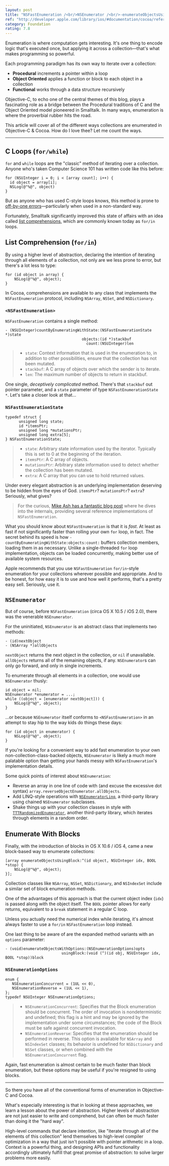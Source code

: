 ```yaml
---
layout: post
title: "NSFastEnumeration /<br/>NSEnumerator /<br/>-enumerateObjectsUsingBlock:"
ref: "http://developer.apple.com/library/ios/#documentation/cocoa/reference/NSFastEnumeration_protocol/Reference/NSFastEnumeration.html"
category: Foundation
rating: 7.8
---
```


Enumeration is where computation gets interesting. It's one thing to encode logic that's executed once, but applying it across a collection—that's what makes programming so powerful.

Each programming paradigm has its own way to iterate over a collection:

- **Procedural** increments a pointer within a loop
- **Object Oriented** applies a function or block to each object in a collection
- **Functional** works through a data structure recursively

Objective-C, to echo one of the central themes of this blog, plays a fascinating role as a bridge between the Procedural traditions of C and the Object Oriented model pioneered in Smalltalk. In many ways, enumeration is where the proverbial rubber hits the road.

This article will cover all of the different ways collections are enumerated in Objective-C & Cocoa. How do I love thee? Let me count the ways.

---

## C Loops (`for/while`)

`for` and `while` loops are the "classic" method of iterating over a collection. Anyone who's taken Computer Science 101 has written code like this before:

~~~{objective-c}
for (NSUInteger i = 0; i < [array count]; i++) {
  id object = array[i];
  NSLog(@"%@", object)
}
~~~

But as anyone who has used C-style loops knows, this method is prone to [off-by-one errors](http://en.wikipedia.org/wiki/Off-by-one_error)—particularly when used in a non-standard way.

Fortunately, Smalltalk significantly improved this state of affairs with an idea called [list comprehensions](http://en.wikipedia.org/wiki/List_comprehension), which are commonly known today as `for/in` loops.

## List Comprehension (`for/in`)

By using a higher level of abstraction, declaring the intention of iterating through all elements of a collection, not only are we less prone to error, but there's a lot less to type:

~~~{objective-c}
for (id object in array) {
    NSLog(@"%@", object);
}
~~~

In Cocoa, comprehensions are available to any class that implements the `NSFastEnumeration` protocol, including `NSArray`, `NSSet`, and `NSDictionary`.

### `<NSFastEnumeration>`

`NSFastEnumeration` contains a single method:

~~~{objective-c}
- (NSUInteger)countByEnumeratingWithState:(NSFastEnumerationState *)state
                                  objects:(id *)stackbuf
                                    count:(NSUInteger)len
~~~

> - `state`: Context information that is used in the enumeration to, in addition to other possibilities, ensure that the collection has not been mutated.
> - `stackbuf`: A C array of objects over which the sender is to iterate.
> - `len`: The maximum number of objects to return in stackbuf.

One single, _deceptively complicated_ method. There's that `stackbuf` out pointer parameter, and a `state` parameter of type `NSFastEnumerationState *`. Let's take a closer look at that...

### `NSFastEnumerationState`

~~~{objective-c}
typedef struct {
      unsigned long state;
      id *itemsPtr;
      unsigned long *mutationsPtr;
      unsigned long extra[5];
} NSFastEnumerationState;
~~~

> - `state`: Arbitrary state information used by the iterator. Typically this is set to 0 at the beginning of the iteration.
> - `itemsPtr`: A C array of objects.
> - `mutationsPtr`: Arbitrary state information used to detect whether the collection has been mutated.
> - `extra`: A C array that you can use to hold returned values.

Under every elegant abstraction is an underlying implementation deserving to be hidden from the eyes of God. `itemsPtr`? `mutationsPtr`? `extra`‽ Seriously, what gives?

> For the curious, [Mike Ash has a fantastic blog post](http://www.mikeash.com/pyblog/friday-qa-2010-04-16-implementing-fast-enumeration.html) where he dives into the internals, providing several reference implementations of `NSFastEnumeration`.

What you should know about `NSFastEnumeration` is that it is _fast_. At least as fast if not significantly faster than rolling your own `for` loop, in fact. The secret behind its speed is how `-countByEnumeratingWithState:objects:count:` buffers collection members, loading them in as necessary. Unlike a single-threaded `for` loop implementation, objects can be loaded concurrently, making better use of available system resources.

Apple recommends that you use `NSFastEnumeration` `for/in`-style enumeration for your collections wherever possible and appropriate. And to be honest, for how easy it is to use and how well it performs, that's a pretty easy sell. Seriously, use it.

## `NSEnumerator`

But of course, before `NSFastEnumeration` (circa OS X 10.5 / iOS 2.0), there was the venerable `NSEnumerator`.

For the uninitiated, `NSEnumerator` is an abstract class that implements two methods:

~~~{objective-c}
- (id)nextObject
- (NSArray *)allObjects
~~~

`nextObject` returns the next object in the collection, or `nil` if unavailable. `allObjects` returns all of the remaining objects, if any. `NSEnumerator`s can only go forward, and only in single increments.

To enumerate through all elements in a collection, one would use `NSEnumerator` thusly:

~~~{objective-c}
id object = nil;
NSEnumerator *enumerator = ...;
while ((object = [enumerator nextObject])) {
    NSLog(@"%@", object);
}
~~~

...or because `NSEnumerator` itself conforms to `<NSFastEnumeration>` in an attempt to stay hip to the way kids do things these days:

~~~{objective-c}
for (id object in enumerator) {
    NSLog(@"%@", object);
}
~~~

If you're looking for a convenient way to add fast enumeration to your own non-collection-class-backed objects, `NSEnumerator` is likely a much more palatable option than getting your hands messy with `NSFastEnumeration`'s implementation details.

Some quick points of interest about `NSEnumeration`:

- Reverse an array in one line of code with (and excuse the excessive dot syntax) `array.reverseObjectEnumerator.allObjects`.
- Add LINQ-style operations with [`NSEnumeratorLinq`](https://github.com/k06a/NSEnumeratorLinq), a third-party library using chained `NSEnumerator` subclasses.
- Shake things up with your collection classes in style with [`TTTRandomizedEnumerator`](https://github.com/mattt/TTTRandomizedEnumerator), another third-party library, which iterates through elements in a random order.

## Enumerate With Blocks

Finally, with the introduction of blocks in OS X 10.6 / iOS 4, came a new block-based way to enumerate collections:

~~~{objective-c}
[array enumerateObjectsUsingBlock:^(id object, NSUInteger idx, BOOL *stop) {
    NSLog(@"%@", object);
}];
~~~

Collection classes like `NSArray`, `NSSet`, `NSDictionary`, and `NSIndexSet` include a similar set of block enumeration methods.

One of the advantages of this approach is that the current object index (`idx`) is passed along with the object itself. The `BOOL` pointer allows for early returns, equivalent to a `break` statement in a regular C loop.

Unless you actually need the numerical index while iterating, it's almost always faster to use a `for/in` `NSFastEnumeration` loop instead.

One last thing to be aware of are the expanded method variants with an `options` parameter:

~~~{objective-c}
- (void)enumerateObjectsWithOptions:(NSEnumerationOptions)opts
                         usingBlock:(void (^)(id obj, NSUInteger idx, BOOL *stop))block
~~~

### `NSEnumerationOptions`

~~~{objective-c}
enum {
   NSEnumerationConcurrent = (1UL << 0),
   NSEnumerationReverse = (1UL << 1),
};
typedef NSUInteger NSEnumerationOptions;
~~~

> - `NSEnumerationConcurrent`: Specifies that the Block enumeration should be concurrent. The order of invocation is nondeterministic and undefined; this flag is a hint and may be ignored by the implementation under some circumstances; the code of the Block must be safe against concurrent invocation.
> - `NSEnumerationReverse`: Specifies that the enumeration should be performed in reverse. This option is available for `NSArray` and `NSIndexSet` classes; its behavior is undefined for `NSDictionary` and `NSSet` classes, or when combined with the `NSEnumerationConcurrent` flag.

Again, fast enumeration is almost certain to be much faster than block enumeration, but these options may be useful if you're resigned to using blocks.

---

So there you have all of the conventional forms of enumeration in Objective-C and Cocoa.

What's especially interesting is that in looking at these approaches, we learn a lesson about the power of abstraction. Higher levels of abstraction are not just easier to write and comprehend, but can often be much faster than doing it the "hard way".

High-level commands that declare intention, like "iterate through all of the elements of this collection" lend themselves to high-level compiler optimization in a way that just isn't possible with pointer arithmetic in a loop. Context is a powerful thing, and designing APIs and functionality accordingly ultimately fulfill that great promise of abstraction: to solve larger problems more easily.

